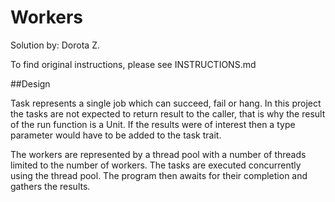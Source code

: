 # Workers

Solution by: Dorota Z.

To find original instructions, please see INSTRUCTIONS.md

##Design

Task represents a single job which can succeed, fail or hang. In this project the tasks are not expected to return
result to the caller, that is why the result of the run function is a Unit. If the results were of interest then
a type parameter would have to be added to the task trait.

The workers are represented by a thread pool with a number of threads limited to the number of workers. The tasks
are executed concurrently using the thread pool. The program then awaits for their completion and gathers the results.